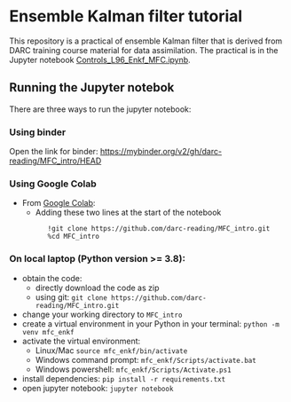 # Ensemble Kalman filter tutorial

This repository is a practical of ensemble Kalman filter that is derived from DARC training course material for data assimilation. The practical is in the Jupyter notebook [Controls_L96_Enkf_MFC.ipynb](Controls_L96_Enkf_MFC.ipynb).


## Running the Jupyter notebok
There are three ways to run the jupyter notebook:
### Using binder
  Open the link for binder: https://mybinder.org/v2/gh/darc-reading/MFC_intro/HEAD
### Using Google Colab
- From [Google Colab](https://colab.research.google.com/github/darc-reading/DA-training-2024/):
  - Adding these two lines at the start of the notebook
    ```ipython
       !git clone https://github.com/darc-reading/MFC_intro.git
       %cd MFC_intro
    ```
### On local laptop (Python version >= 3.8):
  - obtain the code:
    - directly download the code as zip
    - using git: `git clone https://github.com/darc-reading/MFC_intro.git`
  - change your working directory to `MFC_intro`
  - create a virtual environment in your Python in your terminal:
    `python -m venv mfc_enkf`
  - activate the virtual environment:
    - Linux/Mac `source mfc_enkf/bin/activate`
    - Windows command prompt: `mfc_enkf/Scripts/activate.bat` 
    - Windows powershell: `mfc_enkf/Scripts/Activate.ps1`
  - install dependencies: `pip install -r requirements.txt`
  - open jupyter notebook: `jupyter notebook`
